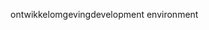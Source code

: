 <span data-ttu-id="76f60-101">ontwikkelomgeving</span><span class="sxs-lookup"><span data-stu-id="76f60-101">development environment</span></span>